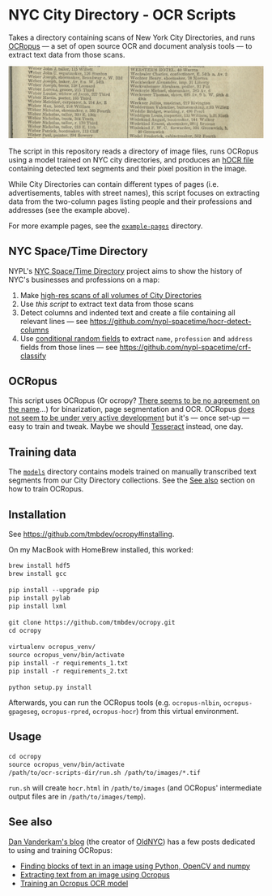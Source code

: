 # NYC City Directory - OCR Scripts

Takes a directory containing scans of New York City Directories, and runs [OCRopus](https://github.com/tmbdev/ocropy) — a set of open source OCR and document analysis tools — to extract text data from those scans.

![NYC city directory example page](example.jpg)

The script in this repository reads a directory of image files, runs OCRopus using a model trained on NYC city directories, and produces an [hOCR file](https://en.wikipedia.org/wiki/HOCR) containing detected text segments and their pixel position in the image.

While City Directories can contain different types of pages (i.e. advertisements, tables with street names), this script focuses on extracting data from the two-column pages listing people and their professions and addresses (see the example above).

For more example pages, see the [`example-pages`](example-pages) directory.

## NYC Space/Time Directory

NYPL's [NYC Space/Time Directory](http://spacetime.nypl.org/) project aims to show the history of NYC's businesses and  professions on a map:

1. Make [high-res scans of all volumes of City Directories](http://digitalcollections.nypl.org/collections/new-york-city-directories#/?tab=about)
2. Use *this script* to extract text data from those scans
3. Detect columns and indented text and create a file containing all relevant lines — see https://github.com/nypl-spacetime/hocr-detect-columns
4. Use [conditional random fields](https://en.wikipedia.org/wiki/Conditional_random_field) to extract `name`, `profession` and `address` fields from those lines — see https://github.com/nypl-spacetime/crf-classify

## OCRopus

This script uses OCRopus (Or ocropy? [There seems to be no agreement on the name](https://github.com/tmbdev/ocropy/issues/97)...) for binarization, page segmentation and OCR. OCRopus [does not seem to be under very active development](https://github.com/tmbdev/ocropy/commits/master) but it's — once set-up — easy to train and tweak. Maybe we should [Tesseract](https://github.com/tesseract-ocr/tesseract) instead, one day.

## Training data

The [`models`](models) directory contains models trained on manually transcribed text segments from our City Directory collections. See the [See also](#see-also) section on how to train OCRopus.

## Installation

See https://github.com/tmbdev/ocropy#installing.

On my MacBook with HomeBrew installed, this worked:

    brew install hdf5
    brew install gcc

    pip install --upgrade pip
    pip install pylab
    pip install lxml

    git clone https://github.com/tmbdev/ocropy.git
    cd ocropy

    virtualenv ocropus_venv/
    source ocropus_venv/bin/activate
    pip install -r requirements_1.txt
    pip install -r requirements_2.txt

    python setup.py install

Afterwards, you can run the OCRopus tools (e.g. `ocropus-nlbin`, `ocropus-gpageseg`, `ocropus-rpred`, `ocropus-hocr`) from this virtual environment.

## Usage

    cd ocropy
    source ocropus_venv/bin/activate
    /path/to/ocr-scripts-dir/run.sh /path/to/images/*.tif

`run.sh` will create `hocr.html` in `/path/to/images` (and OCRopus' intermediate output files are in `/path/to/images/temp`).

## See also

[Dan Vanderkam's blog](http://www.danvk.org/blog.html) (the creator of [OldNYC](https://www.oldnyc.org/)) has a few posts dedicated to using and training OCRopus:

- [Finding blocks of text in an image using Python, OpenCV and numpy](http://www.danvk.org/2015/01/07/finding-blocks-of-text-in-an-image-using-python-opencv-and-numpy.html)
- [Extracting text from an image using Ocropus](http://www.danvk.org/2015/01/09/extracting-text-from-an-image-using-ocropus.html)
- [Training an Ocropus OCR model](http://www.danvk.org/2015/01/11/training-an-ocropus-ocr-model.html)
